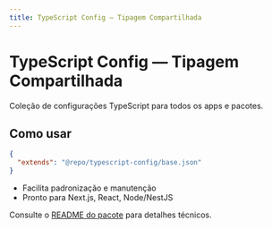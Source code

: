 ```yaml
---
title: TypeScript Config — Tipagem Compartilhada
---
```


# TypeScript Config — Tipagem Compartilhada

Coleção de configurações TypeScript para todos os apps e pacotes.

## Como usar

```json
{
  "extends": "@repo/typescript-config/base.json"
}
```

- Facilita padronização e manutenção
- Pronto para Next.js, React, Node/NestJS

Consulte o [README do pacote](../../../packages/config/typescript/README.md) para detalhes técnicos.

